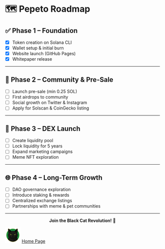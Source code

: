 # 🗺 Pepeto Roadmap

## ✅ Phase 1 – Foundation
- [x] Token creation on Solana CLI  
- [x] Wallet setup & initial burn  
- [x] Website launch (GitHub Pages)  
- [x] Whitepaper release  

---

## 🚀 Phase 2 – Community & Pre-Sale
- [ ] Launch pre-sale (min 0.25 SOL)  
- [ ] First airdrops to community  
- [ ] Social growth on Twitter & Instagram  
- [ ] Apply for Solscan & CoinGecko listing  

---

## 🌊 Phase 3 – DEX Launch
- [ ] Create liquidity pool  
- [ ] Lock liquidity for 5 years  
- [ ] Expand marketing campaigns  
- [ ] Meme NFT exploration  

---

## 🌐 Phase 4 – Long-Term Growth
- [ ] DAO governance exploration  
- [ ] Introduce staking & rewards  
- [ ] Centralized exchange listings  
- [ ] Partnerships with meme & pet communities  

---

<div align="center">

<b>Join the Black Cat Revolution!</b> 🐾  
</div>

<img src="assets/logo.png" width="50"> [Home Page](index.md)
